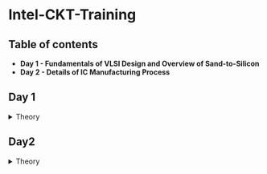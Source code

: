 # Intel-CKT-Training

## Table of contents

- **Day 1 - Fundamentals of VLSI Design and
Overview of Sand-to-Silicon**
- **Day 2 - Details of IC Manufacturing Process**
  
## Day 1 
 <details><summary> Theory </summary>
 
  
  ## **Overview of VLSI Design**
  - **Packaged Chip**
  
    -There are different types of packaging:
      - System in a package (SIP)
      - Dual in-line package (DIP)
      - Quad-flat no-leads (QFN)
      - Ball grid array (BGA)
  
    -The central part of the chip is call die.
  
   - **Die and Wafer**
 
        ![image](https://user-images.githubusercontent.com/122155193/211223009-eefb6003-b59f-45d3-867b-3a645ad9e624.png)

      - A Single wafer contains 10’s of thousands die
      - All the components fabricated on the die

    - **Inside the Die**
       -  Digital: Gates, Muxes, decoders, counters, Resistors, FSMs
       -  Analog and RF: Clock: VCO and PLL; Voltage Ref. and Reg.: Bandgap reference, LDO, DC-DC converter; Data: PRBS generator; Amplifiers and Filters
       -  Memory and Memory Controller: Static Random Access Memory (SRAM) and SRAM controller

    - **Moore’s Law**
      - The observation that the number of transistors in a dense integrated circuit (IC) doubles about every two years.
  
    - **VLSI Design Methodology**
      - Types of VLSI Design styles:
        1) **Field programming gate array (FPGA) design**
            - Faster prototyping and cost-effective
            - Consists of:
              - Input/output buffers
              - Array of configurable logic blocks (CLBs)
              - Programmable interconnect structures
            - The programming of interconnects is accomplished by programming of RAM
            - Signal routing between the CLBs and the I/O blocks made by configurable switching matrices
  
        2) **Application-specific integrated circuit (ASIC)**
            - **Standard cell based design**
              - It is one of the most prevalent full-custom design styles and requires development of a full-custom mask set.
              - All of the commonly used logic cells are developed, characterized, and stored in a standard-cell library.
              - Each cell is characterized according to several different categories:
                - Delay time vs load capacitance and input transition
                - Circuit simulation model, Timing simulation model, Fault simulation model
                - Cell data for place-and route
                - Mask data
            - **Full Custom Design**
              - the entire mask design is done without using any library.
              - Productivity is very low because the geometry, orientation, and placement of every transistor is done individually by the designers.
              - Developmental cost of such a design style is becoming huge.
              - All the analog and RF designs are full custom design.
  
  - **VLSI Design Quality**
  
      - Important criteria to measure the design quality:
  
         1) **Testability**
             - Generation of good test vecto.
             - Availability of good test fixture at speed.
             - Design of testable chip.
  
          2) **Yield and Manufacturability**
             - Yield: No. of tested ok chips/Total no. of Chips
             - Functional Yield: Checks at lower speed
             - Parametric Yield: Checks at required speed
  
          3) **Reliability**
              - ESD and EOS
              - Electromigration
              - Oxide breakdown
              - Power and ground bouncing
             - On-chip noise and cross-talk
  
           4) **Technology Upgradability**
              - functional module for design reuse can be achieved quickly with minimal cost.
              - Develop and use advanced CAD tools.
  
  - **Package Technology**
     - Chip designers should work closely with package designers from the start of the project to avoid failures of the VLSI chip.
  
     - Types of package:
        1) **Pin-through-hole (PTH):**
  
          - ![image](https://user-images.githubusercontent.com/122155193/211224732-7f1409d0-0dd4-49c4-aefa-23b01355a877.png)
  
          - holes drilled in PCB
          - Not cost effective 
  
        2) **Surface Mount Technology (SMT):**
  
          - ![image](https://user-images.githubusercontent.com/122155193/211224778-c207e8e2-0d2e-4a39-80e2-166091dddbf9.png)
  
          - Directly soldered on the PCB
          - Cost and space effective
  
        3) **Plastic:**
  
          - Permeable to environmental moisture
  
        4) **Ceramic:**
  
          - Power consumption, performance and environmental requirements
  
   - **CAD Tools**
      - Essential for timely development of integrated circuits.
      - CAD technology for VLSI chip design can be categorized into the following areas:
        - High-level synthesis
        - Logic synthesis
        - Circuit optimization
        - Layout
        - Placement and routing
        - Simulation
        - Design rules and checking
</details>

## Day2
  <details>
  <summary> Theory </summary>
  
 ## **Analog VLSI Design Flow and CMOS Fabrication Process**
  - **Analog IC Design Process**
  
  ![tempsnip](https://user-images.githubusercontent.com/122155193/211691046-388cdea4-312d-44c6-8dae-3ae16b00909f.png)
  
  ![image](https://user-images.githubusercontent.com/122155193/211691175-91c7f27c-d825-40d4-891b-8fdc6719a969.png)

  - **Analog IC Design Process and its Relation with CAD and PDK**
  
  ![image](https://user-images.githubusercontent.com/122155193/211691478-f31aea87-d443-4210-b7c5-4443de798448.png)

  - **Role of Circuit Designer**
    - Design a practical circuit based on the device limits, technology constraints and physical implementations rather than a ideal circuit.
    - Have very good understanding of layout design, so that in less iterations the design can be fridged.
    - Always discuss with the layout designer for better and efficient circuit design.
  
  - **CMOS Technology**
    - Comparison of BJT and MOSFET Technology
    ![image](https://user-images.githubusercontent.com/122155193/211692066-23cdd7bc-12da-458f-9637-16315e0f7969.png)

    - Categorization of the CMOS Technology:
      - Submicron Technology: Lmin ≥ 0.35 µm
      - Deep Submicron Technology (DSM): 0.1 µm ≤ Lmin ≤ 0.35 µm
      - Ultra-Deep Submicron Technology (UDSM): Lmin ≤ 0.1 µm
      - BiCMOS Technology: Lmin = 0.5 µm
    
